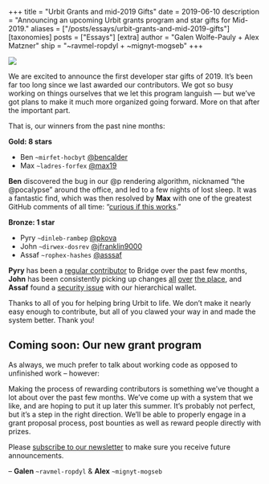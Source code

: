 +++
title = "Urbit Grants and mid-2019 Gifts"
date = 2019-06-10
description = "Announcing an upcoming Urbit grants program and star gifts for Mid-2019."
aliases = ["/posts/essays/urbit-grants-and-mid-2019-gifts"]
[taxonomies]
posts = ["Essays"]
[extra]
author = "Galen Wolfe-Pauly + Alex Matzner"
ship = "~ravmel-ropdyl + ~mignyt-mogseb"
+++

![](https://media.urbit.org/site/posts/essays/urbit-grants-and-mid-2019-gifts-1.jpg)

We are excited to announce the first developer star gifts of 2019. It’s been far too long since we last awarded our contributors. We got so busy working on things ourselves that we let this program languish — but we’ve got plans to make it much more organized going forward. More on that after the important part.

That is, our winners from the past nine months:

**Gold: 8 stars**

- Ben `~mirfet-hocbyt` [@bencalder](https://github.com/bencalder)
- Max `~ladres-forfex` [@max19](https://github.com/max19)

**Ben** discovered the bug in our @p rendering algorithm, nicknamed “the @pocalypse” around the office, and led to a few nights of lost sleep. It was a fantastic find, which was then resolved by **Max** with one of the greatest GitHub comments of all time: “[curious if this works](https://github.com/urbit/arvo/issues/1105#issuecomment-472585937).”

**Bronze: 1 star**

- Pyry `~dinleb-rambep` [@pkova](https://github.com/pkova)
- John `~dirwex-dosrev` [@jfranklin9000](https://github.com/jfranklin9000)
- Assaf `~rophex-hashes` [@asssaf](https://github.com/asssaf)

**Pyry** has been a [regular contributor](https://github.com/urbit/bridge/pulls?utf8=%E2%9C%93&q=author%3Apkova) to Bridge over the past few months, **John** has been consistently picking up changes [all](https://github.com/urbit/urbit/pulls?utf8=%E2%9C%93&q=author%3Ajfranklin9000) [over](https://github.com/urbit/arvo/pulls?utf8=%E2%9C%93&q=author%3Ajfranklin9000) [the place](https://github.com/urbit/docs/pulls?utf8=%E2%9C%93&q=author%3Ajfranklin9000), and **Assaf** found a [security issue](https://github.com/urbit/urbit-key-generation/issues/55) with our hierarchical wallet. 

Thanks to all of you for helping bring Urbit to life. We don’t make it nearly easy enough to contribute, but all of you clawed your way in and made the system better. Thank you!

## Coming soon: Our new grant program

As always, we much prefer to talk about working code as opposed to unfinished work – however: 

Making the process of rewarding contributors is something we’ve thought a lot about over the past few months. We’ve come up with a system that we like, and are hoping to put it up later this summer. It’s probably not perfect, but it’s a step in the right direction. We’ll be able to properly engage in a grant proposal process, post bounties as well as reward people directly with prizes.

Please [subscribe to our newsletter](http://eepurl.com/b7x7hj) to make sure you receive future announcements.

– **Galen** `~ravmel-ropdyl` & **Alex** `~mignyt-mogseb`
